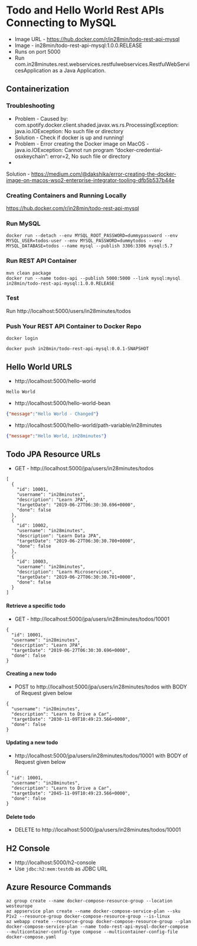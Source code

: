 # Todo and Hello World Rest APIs Connecting to MySQL

- Image URL - https://hub.docker.com/r/in28min/todo-rest-api-mysql
- Image - in28min/todo-rest-api-mysql:1.0.0.RELEASE
- Runs on port 5000
- Run com.in28minutes.rest.webservices.restfulwebservices.RestfulWebServicesApplication as a Java Application.

## Containerization

### Troubleshooting

- Problem - Caused by: com.spotify.docker.client.shaded.javax.ws.rs.ProcessingException: java.io.IOException: No such
  file or directory
- Solution - Check if docker is up and running!
- Problem - Error creating the Docker image on MacOS - java.io.IOException: Cannot run program
  “docker-credential-osxkeychain”: error=2, No such file or directory
-
Solution - https://medium.com/@dakshika/error-creating-the-docker-image-on-macos-wso2-enterprise-integrator-tooling-dfb5b537b44e

### Creating Containers and Running Locally

https://hub.docker.com/r/in28min/todo-rest-api-mysql

### Run MySQL

```
docker run --detach --env MYSQL_ROOT_PASSWORD=dummypassword --env MYSQL_USER=todos-user --env MYSQL_PASSWORD=dummytodos --env MYSQL_DATABASE=todos --name mysql --publish 3306:3306 mysql:5.7
```

### Run REST API Container

```
mvn clean package
docker run --name todos-api --publish 5000:5000 --link mysql:mysql in28min/todo-rest-api-mysql:1.0.0.RELEASE
```

### Test

Run http://localhost:5000/users/in28minutes/todos

### Push Your REST API Container to Docker Repo

```
docker login

docker push in28min/todo-rest-api-mysql:0.0.1-SNAPSHOT
```

## Hello World URLS

- http://localhost:5000/hello-world

```txt
Hello World
```

- http://localhost:5000/hello-world-bean

```json
{"message":"Hello World - Changed"}
```

- http://localhost:5000/hello-world/path-variable/in28minutes

```json
{"message":"Hello World, in28minutes"}
```

## Todo JPA Resource URLs

- GET - http://localhost:5000/jpa/users/in28minutes/todos

```
[
  {
    "id": 10001,
    "username": "in28minutes",
    "description": "Learn JPA",
    "targetDate": "2019-06-27T06:30:30.696+0000",
    "done": false
  },
  {
    "id": 10002,
    "username": "in28minutes",
    "description": "Learn Data JPA",
    "targetDate": "2019-06-27T06:30:30.700+0000",
    "done": false
  },
  {
    "id": 10003,
    "username": "in28minutes",
    "description": "Learn Microservices",
    "targetDate": "2019-06-27T06:30:30.701+0000",
    "done": false
  }
]
```

#### Retrieve a specific todo

- GET - http://localhost:5000/jpa/users/in28minutes/todos/10001

```
{
  "id": 10001,
  "username": "in28minutes",
  "description": "Learn JPA",
  "targetDate": "2019-06-27T06:30:30.696+0000",
  "done": false
}
```

#### Creating a new todo

- POST to http://localhost:5000/jpa/users/in28minutes/todos with BODY of Request given below

```
{
  "username": "in28minutes",
  "description": "Learn to Drive a Car",
  "targetDate": "2030-11-09T10:49:23.566+0000",
  "done": false
}
```

#### Updating a new todo

- http://localhost:5000/jpa/users/in28minutes/todos/10001 with BODY of Request given below

```
{
  "id": 10001,
  "username": "in28minutes",
  "description": "Learn to Drive a Car",
  "targetDate": "2045-11-09T10:49:23.566+0000",
  "done": false
}
```

#### Delete todo

- DELETE to http://localhost:5000/jpa/users/in28minutes/todos/10001

## H2 Console

- http://localhost:5000/h2-console
- Use `jdbc:h2:mem:testdb` as JDBC URL

## Azure Resource Commands

```
az group create --name docker-compose-resource-group --location westeurope
az appservice plan create --name docker-compose-service-plan --sku P1v2 --resource-group docker-compose-resource-group --is-linux 
az webapp create --resource-group docker-compose-resource-group --plan docker-compose-service-plan --name todo-rest-api-mysql-docker-compose --multicontainer-config-type compose --multicontainer-config-file docker-compose.yaml
```
